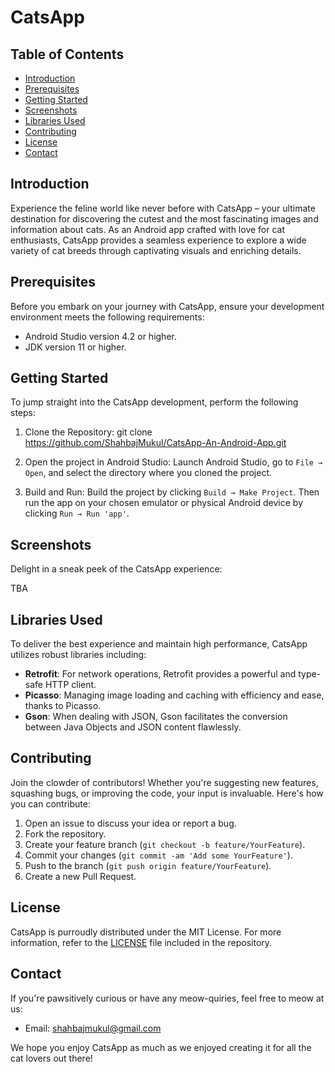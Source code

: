 # CatsApp

## Table of Contents
- [Introduction](#introduction)
- [Prerequisites](#prerequisites)
- [Getting Started](#getting-started)
- [Screenshots](#screenshots)
- [Libraries Used](#libraries-used)
- [Contributing](#contributing)
- [License](#license)
- [Contact](#contact)

## Introduction
Experience the feline world like never before with CatsApp – your ultimate destination for discovering the cutest and the most fascinating images and information about cats. As an Android app crafted with love for cat enthusiasts, CatsApp provides a seamless experience to explore a wide variety of cat breeds through captivating visuals and enriching details.

## Prerequisites
Before you embark on your journey with CatsApp, ensure your development environment meets the following requirements:
- Android Studio version 4.2 or higher.
- JDK version 11 or higher.

## Getting Started

To jump straight into the CatsApp development, perform the following steps:

1. Clone the Repository:
git clone https://github.com/ShahbajMukul/CatsApp-An-Android-App.git


2. Open the project in Android Studio:
Launch Android Studio, go to `File → Open`, and select the directory where you cloned the project.

3. Build and Run:
Build the project by clicking `Build → Make Project`. Then run the app on your chosen emulator or physical Android device by clicking `Run → Run 'app'`.

## Screenshots
Delight in a sneak peek of the CatsApp experience:

TBA

## Libraries Used
To deliver the best experience and maintain high performance, CatsApp utilizes robust libraries including:

- **Retrofit**: For network operations, Retrofit provides a powerful and type-safe HTTP client.
- **Picasso**: Managing image loading and caching with efficiency and ease, thanks to Picasso.
- **Gson**: When dealing with JSON, Gson facilitates the conversion between Java Objects and JSON content flawlessly.

## Contributing
Join the clowder of contributors! Whether you're suggesting new features, squashing bugs, or improving the code, your input is invaluable. Here's how you can contribute:
1. Open an issue to discuss your idea or report a bug.
2. Fork the repository.
3. Create your feature branch (`git checkout -b feature/YourFeature`).
4. Commit your changes (`git commit -am 'Add some YourFeature'`).
5. Push to the branch (`git push origin feature/YourFeature`).
6. Create a new Pull Request.

## License
CatsApp is purroudly distributed under the MIT License. For more information, refer to the [LICENSE](LICENSE.md) file included in the repository.

## Contact
If you're pawsitively curious or have any meow-quiries, feel free to meow at us:
- Email: shahbajmukul@gmail.com


We hope you enjoy CatsApp as much as we enjoyed creating it for all the cat lovers out there!
